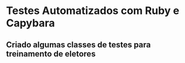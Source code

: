 # Testes Automatizados com Ruby e Capybara
 
## Criado algumas classes de testes para treinamento de eletores